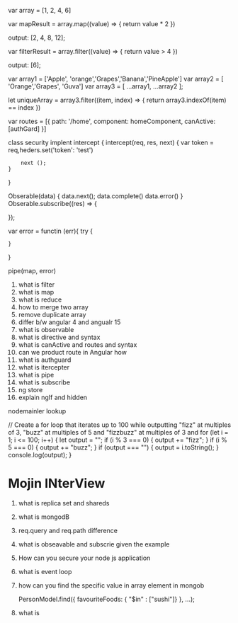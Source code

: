 var array = [1, 2, 4, 6]

var mapResult = array.map((value) => {
    return value * 2
})

output: [2, 4, 8, 12];

var filterResult = array.filter((value) => {
    return value > 4
})


output: [6];

var array1 = ['Apple', 'orange','Grapes','Banana','PineApple']
var array2 = [ 'Orange','Grapes', 'Guva']
var array3 = [ ...array1, ...array2 ];

let uniqueArray = array3.filter((item, index) => {
    return array3.indexOf(item) == index
})


var routes = [{
    path: '/home', component: homeComponent,
    canActive: [authGard]
}]

class security implent intercept {
    intercept(req, res, next) {
        var token = req,heders.set('token': 'test')

        next ();
    }
}

Obserable(data) {
    data.next();
    data.complete()
    data.error()
}
Obserable.subscribe((res) => {

});

var error = functin (err){
    try {

    }
}

pipe(map, error)


1. what is filter
2. what is map
3. what is reduce
4. how to merge two array
5. remove duplicate array
6. differ b/w angular 4 and angualr 15
7. what is observable
8. what is directive and syntax
9. what is canActive and routes and syntax
10. can we product route in Angular how
11. what is authguard
12. what is itercepter
13. what is pipe
14. what is subscribe
15. ng store
16. explain ngIf and hidden



nodemainler
lookup



// Create a for loop that iterates up to 100 while outputting "fizz" at multiples of 3, "buzz" at multiples of 5 and "fizzbuzz" at multiples of 3 and for (let i = 1; i <= 100; i++) {
  let output = "";
  if (i % 3 === 0) {
    output += "fizz";
  }
  if (i % 5 === 0) {
    output += "buzz";
  }
  if (output === "") {
    output = i.toString();
  }
  console.log(output);
}

# Mojin INterView

1. what is replica set and shareds

2. what is mongodB

3. req.query and req.path difference

4. what is obseavable and subscrie given the example

5. How can you secure your node js application

6. what is event loop

7. how can you find the specific value in array element in mongob

    PersonModel.find({ favouriteFoods: { "$in" : ["sushi"]} }, ...);

8. what is